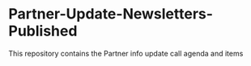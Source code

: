 # Partner-Update-Newsletters-Published
This repository contains the Partner info update call agenda and items
